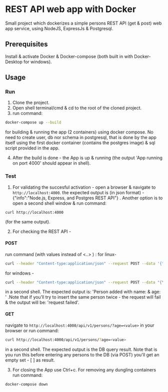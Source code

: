 # REST API web app with Docker

Small project which dockerizes a simple persons REST API (get & post) web app service, using NodeJS, ExpressJs & Postgresql.

## Prerequisites

Install & activate Docker & Docker-compose (both built in with Docker-Desktop for windows).

## Usage

### Run

1. Clone the project.
2. Open shell terminal/cmd & cd to the root of the cloned project.
3. run command:   

```bash
docker-compose up --build
```

   for building & running the app (2 containers) using docker compose. No need to create user, db nor schema in postgresql, that is done by the app itself using the first docker container (contains the postgres image) & sql script provided in the app.
   
4. After the build is done - the App is up & running (the output 'App running on port 4000' should appear in shell).

### Test

1. For validating the succesful activation - open a browser & navigate to `http://localhost:4000`. the expected output is (in json format) - {"info":"Node.js, Express, and Postgres REST API"} . Another option is to open a second shell window & run command:

```bash
curl http://localhost:4000  
```
   (for the same output).
   
2. For checking the REST API - 
#### POST
run command (with values instead of <..> ) :
    for linux-

```bash
curl --header "Content-type:application/json" --request POST --data '{"name":"<name>","age":<value>}' http://localhost:4000/api/v1/persons 
```
   
   for windows -

```bash
curl --header "Content-type:application/json" --request POST --data "{\"name\":\"<name>\",\"age\":<value>}" http://localhost:4000/api/v1/persons
```

   in a second shell. The expected output is: 'Person added with name: <name> & age: <value>' .Note that if you'll try to insert the same person twice - the request will fail & the output will be: 'request failed'.
#### GET
navigate to `http://localhost:4000/api/v1/persons/?age=<value>` in your browser or run command:   
   
```bash
curl http://localhost:4000/api/v1/persons/?age=<value>
```  

   in a second shell. The expected output is the DB query result. Note that is you run this before entering any persons to the DB (via POST) you'll get an empty set - [ ] as result.
   
3. For closing the App use Ctrl+c. For removing any dungling containers run command:    

```bash
docker-compose down
```
